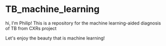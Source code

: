 # TB_machine_learning

hi, I'm Philip!
This is a repository for the machine learning-aided diagnosis of TB from CXRs project

Let's enjoy the beauty that is machine learning!
